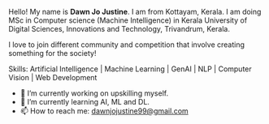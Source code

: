 Hello! My name is **Dawn Jo Justine**. I am from Kottayam, Kerala.
I am doing MSc in Computer science (Machine Intelligence) in Kerala University of Digital Sciences, Innovations and Technology, Trivandrum, Kerala.

I love to join different community and competition that involve creating something for the society!

Skills:
Artificial Intelligence | Machine Learning | GenAI | NLP | Computer Vision | Web Development 

- 🔭 I’m currently working on upskilling myself.
- 🌱 I’m currently learning AI, ML and DL.
- 📫 How to reach me: dawnjojustine99@gmail.com

